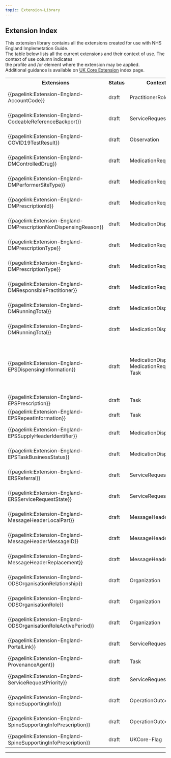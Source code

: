 ```yaml
---
topic: Extension-Library
---
```


## Extension Index

This extension library contains all the extensions created for use with NHS England Implemetation Guide. <br>
The table below lists all the current extensions and their context of use.
The context of use column indicates <br>the profile and /or element where the extension may be applied. <br>Additional guidance is available on <a href="https://simplifier.net/guide/UK-Core-Implementation-Guide-STU3-Sequence/Home/Terminology/ValueSetsandCodeSystems.page.md?version=current" target="_blank">UK Core Extension</a> index page.

<table class="regular assets">
<tr>
<th>Extensions</th>
<th>Status</th>
<th>Context of Use</th>
<th>Related Profile</th>
</tr>

<tr>
<td>{{pagelink:Extension-England-AccountCode}}</td>
<td>draft</td>
<td>PractitionerRole</td>
<td>{{pagelink:Profile-England-PractitionerRole}}</td>
</tr>

<tr>
<td>{{pagelink:Extension-England-CodeableReferenceBackport}}</td>
<td>draft</td>
<td>ServiceRequest</td>
<td>{{pagelink:Profile-England-ServiceRequest}}</td>
</tr>

<tr>
<td>{{pagelink:Extension-England-COVID19TestResult}}</td>
<td>draft</td>
<td>Observation</td>
<td>{{pagelink:Profile-England-Observation}}</td>
</tr>

<tr>
<td>{{pagelink:Extension-England-DMControlledDrug}}</td>
<td>draft</td>
<td>MedicationRequest</td>
<td>{{pagelink:Profile-England-MedicationRequest}}</td>
</tr>

<tr>
<td>{{pagelink:Extension-England-DMPerformerSiteType}}</td>
<td>draft</td>
<td>MedicationRequest</td>
<td>{{pagelink:Profile-England-MedicationRequest}}</td>
</tr>

<tr>
<td>{{pagelink:Extension-England-DMPrescriptionId}}</td>
<td>draft</td>
<td>MedicationRequest</td>
<td>{{pagelink:Profile-England-MedicationRequest}}</td>
</tr>

<tr>
<td>{{pagelink:Extension-England-DMPrescriptionNonDispensingReason}}</td>
<td>draft</td>
<td>MedicationDispense</td>
<td>{{pagelink:Profile-England-MedicationDispense}}</td>
</tr>

<tr>
<td>{{pagelink:Extension-England-DMPrescriptionType}}</td>
<td>draft</td>
<td>MedicationRequest</td>
<td>{{pagelink:Profile-England-MedicationRequest}}</td>
</tr>

<tr>
<td>{{pagelink:Extension-England-DMPrescriptionType}}</td>
<td>draft</td>
<td>MedicationRequest</td>
<td>{{pagelink:Profile-England-MedicationRequest}}</td>
</tr>

<tr>
<td>{{pagelink:Extension-England-DMResponsiblePractitioner}}</td>
<td>draft</td>
<td>MedicationRequest</td>
<td>{{pagelink:Profile-England-MedicationRequest}}</td>
</tr>

<tr>
<td>{{pagelink:Extension-England-DMRunningTotal}}</td>
<td>draft</td>
<td>MedicationDispense</td>
<td>{{pagelink:Profile-England-MedicationDispense}}</td>
</tr>
<tr>
<td>{{pagelink:Extension-England-DMRunningTotal}}</td>
<td>draft</td>
<td>MedicationDispense</td>
<td>{{pagelink:Profile-England-MedicationDispense}}</td>
</tr>
<tr>
<td>{{pagelink:Extension-England-EPSDispensingInformation}}</td>
<td>draft</td>
<td>MedicationDispense, <br> MedicationRequest.basedOn, <br> Task</td>
<td>{{pagelink:Profile-England-MedicationDispense}}<br>
{{pagelink:Profile-England-MedicationRequest}} <br> 
{{pagelink:Profile-England-Task}}</td>
</tr>
<tr>
<td>{{pagelink:Extension-England-EPSPrescription}}</td>
<td>draft</td>
<td>Task</td>
<td>{{pagelink:Profile-England-Task}}</td>
</tr>

<tr>
<td>{{pagelink:Extension-England-EPSRepeatInformation}}</td>
<td>draft</td>
<td>Task</td>
<td>{{pagelink:Profile-England-Task}}</td>
</tr>

<tr>
<td>{{pagelink:Extension-England-EPSSupplyHeaderIdentifier}}</td>
<td>draft</td>
<td>MedicationDispense</td>
<td>{{pagelink:Profile-England-MedicationDispense}}</td>
</tr>

<tr>
<td>{{pagelink:Extension-England-EPSTaskBusinessStatus}}</td>
<td>draft</td>
<td>MedicationDispense</td>
<td>{{pagelink:Profile-England-MedicationDispense}}</td>
</tr>

<tr>
<td>{{pagelink:Extension-England-ERSReferral}}</td>
<td>draft</td>
<td>ServiceRequest</td>
<td>{{pagelink:Profile-England-ServiceRequest}}</td>
</tr>

<tr>
<td>{{pagelink:Extension-England-ERSServiceRequestState}}</td>
<td>draft</td>
<td>ServiceRequest</td>
<td>{{pagelink:Profile-England-ServiceRequest}}</td>
</tr>

<tr>
<td>{{pagelink:Extension-England-MessageHeaderLocalPart}}</td>
<td>draft</td>
<td>MessageHeader</td>
<td>{{pagelink:Profile-England-MessageHeader}}</td>
</tr>

<tr>
<td>{{pagelink:Extension-England-MessageHeaderMessageID}}</td>
<td>draft</td>
<td>MessageHeader</td>
<td>{{pagelink:Profile-England-MessageHeader}}</td>
</tr>

<tr>
<td>{{pagelink:Extension-England-MessageHeaderReplacement}}</td>
<td>draft</td>
<td>MessageHeader</td>
<td>{{pagelink:Profile-England-MessageHeader}}</td>
</tr>

<tr>
<td>{{pagelink:Extension-England-ODSOrganisationRelationship}}</td>
<td>draft</td>
<td>Organization</td>
<td>{{pagelink:Profile-England-Organization}}</td>
</tr>

<tr>
<td>{{pagelink:Extension-England-ODSOrganisationRole}}</td>
<td>draft</td>
<td>Organization</td>
<td>{{pagelink:Profile-England-Organization}}</td>
</tr>

<tr>
<td>{{pagelink:Extension-England-ODSOrganisationRoleActivePeriod}}</td>
<td>draft</td>
<td>Organization</td>
<td>{{pagelink:Profile-England-Organization}}</td>
</tr>

<tr>
<td>{{pagelink:Extension-England-PortalLink}}</td>
<td>draft</td>
<td>ServiceRequest</td>
<td>{{pagelink:Profile-England-ServiceRequest}}</td>

<tr>
<td>{{pagelink:Extension-England-ProvenanceAgent}}</td>
<td>draft</td>
<td>Task</td>
<td>{{pagelink:Profile-England-Task}}</td>
</tr>

<tr>
<td>{{pagelink:Extension-England-ServiceRequestPriority}}</td>
<td>draft</td>
<td>ServiceRequest</td>
<td>{{pagelink:Profile-England-ServiceRequest}}</td>
</tr>

<tr>
<td>{{pagelink:Extension-England-SpineSupportingInfo}}</td>
<td>draft</td>
<td>OperationOutcome</td>
<td>{{pagelink:Profile-England-OperationOutcome}}</td>
</tr>

<tr>
<td>{{pagelink:Extension-England-SpineSupportingInfoPrescription}}</td>
<td>draft</td>
<td>OperationOutcome</td>
<td>{{pagelink:Profile-England-OperationOutcome}}</td>
</tr>

<tr>
<td>{{pagelink:Extension-England-SpineSupportingInfoPrescription}}</td>
<td>draft</td>
<td>UKCore-Flag</td>
<td><a href='https://simplifier.net/guide/UK-Core-Implementation-Guide-STU3-Sequence/Home/ProfilesandExtensions/Profile-UKCore-Flag?version=current' target="_blank">Profile-UKCore-Flag</td>
</tr>
</table>

---
